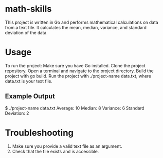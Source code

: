 # math-skills
This project is written in Go and performs mathematical calculations on data from a text file. It calculates the mean, median, variance, and standard deviation of the data.

# Usage
To run the project:
Make sure you have Go installed.
Clone the project repository.
Open a terminal and navigate to the project directory.
Build the project with go build.
Run the project with ./project-name data.txt, where data.txt is your text file.

## Example Output
 $ ./project-name data.txt
Average: 10
Median: 8
Variance: 6
Standard Deviation: 2

# Troubleshooting
1. Make sure you provide a valid text file as an argument.
2. Check that the file exists and is accessible.


